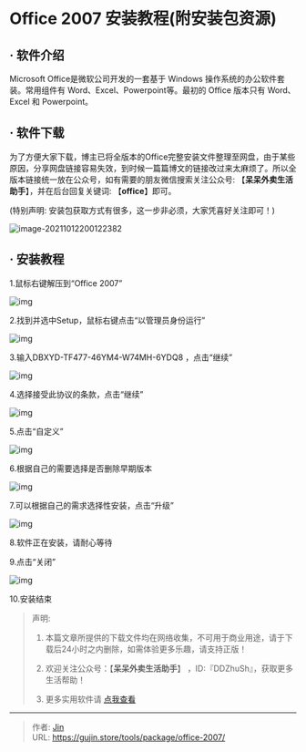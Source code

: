 # Office 2007 安装教程(附安装包资源)


## · 软件介绍

Microsoft Office是微软公司开发的一套基于 Windows 操作系统的办公软件套装。常用组件有 Word、Excel、Powerpoint等。最初的 Office 版本只有 Word、Excel 和 Powerpoint。

## · 软件下载

为了方便大家下载，博主已将全版本的Office完整安装文件整理至网盘，由于某些原因，分享网盘链接容易失效，到时候一篇篇博文的链接改过来太麻烦了。所以全版本链接统一放在公众号，如有需要的朋友微信搜索关注公众号: 【**呆呆外卖生活助手**】，并在后台回复关键词: 【**office**】即可。

(特别声明: 安装包获取方式有很多，这一步非必须，大家凭喜好关注即可！)

![image-20211012200122382](https://img.gujin.store/img/image-20211012200122382.png)

## · 安装教程

1.鼠标右键解压到“Office 2007”

![img](https://img.gujin.store/img/v2-b08368c70139d1035ee419bb607397a6_720w.png)

2.找到并选中Setup，鼠标右键点击“以管理员身份运行”

![img](https://img.gujin.store/img/v2-2146a0aef31380eb70691d232b16fbeb_720w.png)

3.输入DBXYD-TF477-46YM4-W74MH-6YDQ8 ，点击“继续”

![img](https://img.gujin.store/img/v2-1bc64384f4f6c0e77b7bacc747861620_720w.png)

4.选择接受此协议的条款，点击“继续”

![img](https://img.gujin.store/img/v2-11ebde1b19e8c99308e76b5083a45ccf_720w.png)

5.点击“自定义”

![img](https://img.gujin.store/img/v2-534fba1450d0da4242a95a4a6e712967_720w.png)

6.根据自己的需要选择是否删除早期版本

![img](https://img.gujin.store/img/v2-ff652be54b630c98e93734023609b9ba_720w.png)

7.可以根据自己的需求选择性安装，点击“升级”

![img](https://img.gujin.store/img/v2-dda8c9ff522c4fea1b304358f365f2a2_720w.png)

8.软件正在安装，请耐心等待

9.点击“关闭”

![img](https://img.gujin.store/img/v2-a3c6dd6e862d930d0a712103566b8289_720w.png)

10.安装结束





> 声明: 
>
> 1. 本篇文章所提供的下载文件均在网络收集，不可用于商业用途，请于下载后24小时之内删除，如需体验更多乐趣，请支持正版！
>
> 2. 欢迎关注公众号：【**呆呆外卖生活助手**】 ，ID:『DDZhuSh』，获取更多生活帮助！
>
> 3. 更多实用软件请  [点我查看](/tools)



---

> 作者: [Jin](https://img.gujin.store/img/favicon.ico)  
> URL: https://gujin.store/tools/package/office-2007/  

